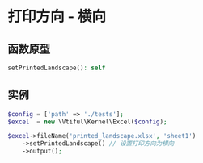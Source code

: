 # 打印方向 - 横向

## **函数原型**

```php
setPrintedLandscape(): self
```

## **实例**

```php
$config = ['path' => './tests'];
$excel  = new \Vtiful\Kernel\Excel($config);

$excel->fileName('printed_landscape.xlsx', 'sheet1')
    ->setPrintedLandscape() // 设置打印方向为横向
    ->output();
```